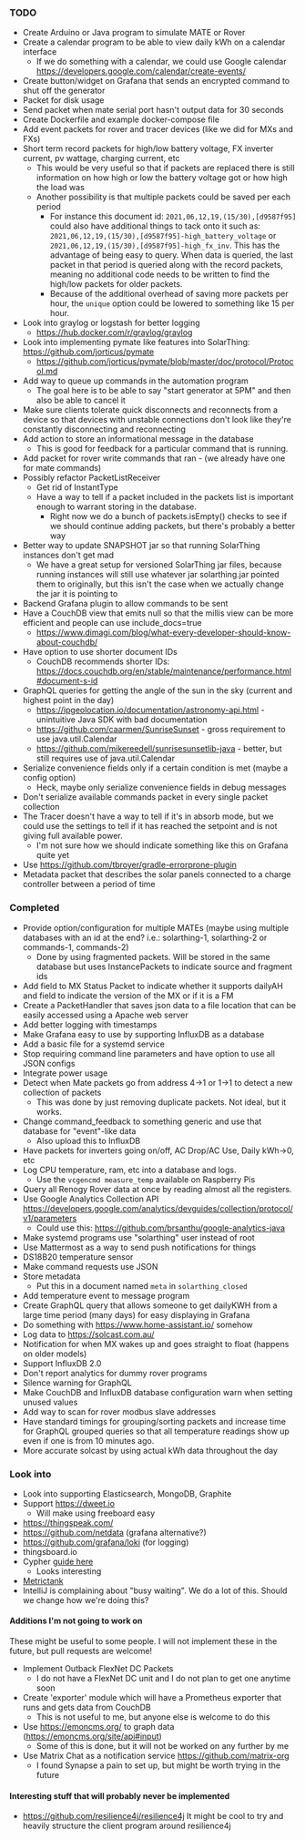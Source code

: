 ### TODO
* Create Arduino or Java program to simulate MATE or Rover
* Create a calendar program to be able to view daily kWh on a calendar interface
  * If we do something with a calendar, we could use Google calendar https://developers.google.com/calendar/create-events/
* Create button/widget on Grafana that sends an encrypted command to shut off the generator
* Packet for disk usage
* Send packet when mate serial port hasn't output data for 30 seconds
* Create Dockerfile and example docker-compose file
* Add event packets for rover and tracer devices (like we did for MXs and FXs)
* Short term record packets for high/low battery voltage, FX inverter current, pv wattage, charging current, etc  
  * This would be very useful so that if packets are replaced there is still information on how
  high or low the battery voltage got or how high the load was
  * Another possibility is that multiple packets could be saved per each period
    * For instance this document id: `2021,06,12,19,(15/30),[d9587f95]` could also have additional things to tack onto
    it such as: `2021,06,12,19,(15/30),[d9587f95]-high_battery_voltage` or `2021,06,12,19,(15/30),[d9587f95]-high_fx_inv`.
    This has the advantage of being easy to query. When data is queried, the last packet in that period is queried
    along with the record packets, meaning no additional code needs to be written to find the high/low packets
    for older packets.
    * Because of the additional overhead of saving more packets per hour, the `unique` option could be lowered to
    something like 15 per hour.
* Look into graylog or logstash for better logging
  * https://hub.docker.com/r/graylog/graylog
* Look into implementing pymate like features into SolarThing: https://github.com/jorticus/pymate
  * https://github.com/jorticus/pymate/blob/master/doc/protocol/Protocol.md
* Add way to queue up commands in the automation program
  * The goal here is to be able to say "start generator at 5PM" and then also be able to cancel it
* Make sure clients tolerate quick disconnects and reconnects from a device so that devices with unstable connections
don't look like they're constantly disconnecting and reconnecting
* Add action to store an informational message in the database
  * This is good for feedback for a particular command that is running.
* Add packet for rover write commands that ran - (we already have one for mate commands)
* Possibly refactor PacketListReceiver
  * Get rid of InstantType
  * Have a way to tell if a packet included in the packets list is important enough to warrant storing in the database.
    * Right now we do a bunch of packets.isEmpty() checks to see if we should continue adding packets, but there's probably a better way
* Better way to update SNAPSHOT jar so that running SolarThing instances don't get mad
  * We have a great setup for versioned SolarThing jar files, because running instances will still use
  whatever jar solarthing.jar pointed them to originally, but this isn't the case when we actually change the jar it is pointing to
* Backend Grafana plugin to allow commands to be sent
* Have a CouchDB view that emits null so that the millis view can be more efficient and people can use include_docs=true
  * https://www.dimagi.com/blog/what-every-developer-should-know-about-couchdb/
* Have option to use shorter document IDs
  * CouchDB recommends shorter IDs: https://docs.couchdb.org/en/stable/maintenance/performance.html#document-s-id
* GraphQL queries for getting the angle of the sun in the sky (current and highest point in the day)
  * https://ipgeolocation.io/documentation/astronomy-api.html - unintuitive Java SDK with bad documentation
  * https://github.com/caarmen/SunriseSunset - gross requirement to use java.util.Calendar
  * https://github.com/mikereedell/sunrisesunsetlib-java - better, but still requires use of java.util.Calendar
* Serialize convenience fields only if a certain condition is met (maybe a config option)
  * Heck, maybe only serialize convenience fields in debug messages
* Don't serialize available commands packet in every single packet collection
* The Tracer doesn't have a way to tell if it's in absorb mode, but we could use the settings to tell if it has reached the setpoint
and is not giving full available power.
  * I'm not sure how we should indicate something like this on Grafana quite yet
* Use https://github.com/tbroyer/gradle-errorprone-plugin
* Metadata packet that describes the solar panels connected to a charge controller between a period of time
  
### Completed
* Provide option/configuration for multiple MATEs (maybe using multiple databases with an id at the end? i.e.: solarthing-1, solarthing-2 or commands-1, commands-2)
    * Done by using fragmented packets. Will be stored in the same database but uses InstancePackets to indicate source and fragment ids
* Add field to MX Status Packet to indicate whether it supports dailyAH and field to indicate the version of the MX or if it is a FM
* Create a PacketHandler that saves json data to a file location that can be easily accessed using a Apache web server
* Add better logging with timestamps
* Make Grafana easy to use by supporting InfluxDB as a database
* Add a basic file for a systemd service
* Stop requiring command line parameters and have option to use all JSON configs
* Integrate power usage
* Detect when Mate packets go from address 4->1 or 1->1 to detect a new collection of packets
  * This was done by just removing duplicate packets. Not ideal, but it works.
* Change command_feedback to something generic and use that database for "event"-like data
  * Also upload this to InfluxDB
* Have packets for inverters going on/off, AC Drop/AC Use, Daily kWh->0, etc
* Log CPU temperature, ram, etc into a database and logs.
  * Use the `vcgencmd measure_temp` available on Raspberry Pis
* Query all Renogy Rover data at once by reading almost all the registers.
* Use Google Analytics Collection API https://developers.google.com/analytics/devguides/collection/protocol/v1/parameters
  * Could use this: https://github.com/brsanthu/google-analytics-java
* Make systemd programs use "solarthing" user instead of root
* Use Mattermost as a way to send push notifications for things
* DS18B20 temperature sensor
* Make command requests use JSON
* Store metadata
  * Put this in a document named `meta` in `solarthing_closed`
* Add temperature event to message program
* Create GraphQL query that allows someone to get dailyKWH from a large time period (many days) for
easy displaying in Grafana
* Do something with https://www.home-assistant.io/ somehow
* Log data to https://solcast.com.au/
* Notification for when MX wakes up and goes straight to float (happens on older models)
* Support InfluxDB 2.0
* Don't report analytics for dummy rover programs
* Silence warning for GraphQL
* Make CouchDB and InfluxDB database configuration warn when setting unused values
* Add way to scan for rover modbus slave addresses
* Have standard timings for grouping/sorting packets and increase time for GraphQL grouped queries so that
  all temperature readings show up even if one is from 10 minutes ago.
* More accurate solcast by using actual kWh data throughout the day

### Look into
* Look into supporting Elasticsearch, MongoDB, Graphite
* Support https://dweet.io
  * Will make using freeboard easy
* https://thingspeak.com/
* https://github.com/netdata (grafana alternative?)
* https://github.com/grafana/loki (for logging)
* thingsboard.io
* Cypher [guide here](https://neo4j.com/developer/guide-sql-to-cypher/)
  * Looks interesting
* [Metrictank](https://grafana.com/oss/metrictank/)
* IntelliJ is complaining about "busy waiting". We do a lot of this. Should we change how we're doing this?

#### Additions I'm not going to work on
These might be useful to some people. I will not implement these in the future, but pull requests are welcome!
* Implement Outback FlexNet DC Packets
  * I do not have a FlexNet DC unit and I do not plan to get one anytime soon
* Create 'exporter' module which will have a Prometheus exporter that runs and gets data from CouchDB
  * This is not useful to me, but anyone else is welcome to do this
* Use https://emoncms.org/ to graph data (https://emoncms.org/site/api#input)
  * Some of this is done, but it will not be worked on any further by me
* Use Matrix Chat as a notification service https://github.com/matrix-org
  * I found Synapse a pain to set up, but might be worth trying in the future
  
  
#### Interesting stuff that will probably never be implemented
* https://github.com/resilience4j/resilience4j It might be cool to try and heavily structure the client program around
resilience4j
